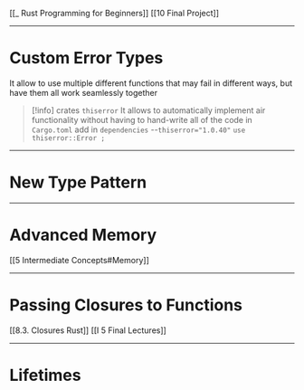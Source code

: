 
[[_ Rust Programming for Beginners]]
[[10 Final Project]]


----
# Custom Error Types
It allow to use multiple different functions that may fail in different ways, but have them all work seamlessly together

>[!info] crates `thiserror`
>It allows to automatically implement air functionality without having to hand-write all of the code
>in `Cargo.toml` add in `dependencies`  --`thiserror="1.0.40"`
>`use thiserror::Error ;`











----
# New Type Pattern








---
# Advanced Memory
[[5 Intermediate Concepts#Memory]]






---
# Passing Closures to Functions
[[8.3. Closures Rust]]
[[I 5 Final Lectures]]




---
# Lifetimes













